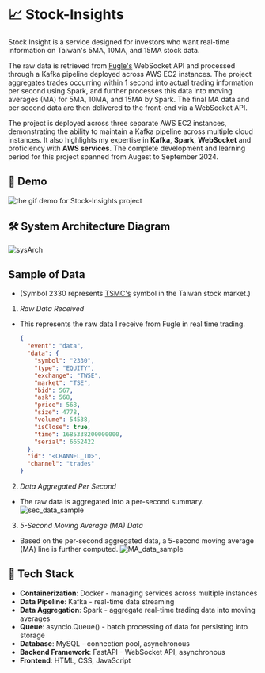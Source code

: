 # 📈 Stock-Insights

Stock Insight is a service designed for investors who want real-time information on Taiwan's 5MA, 10MA, and 15MA stock data.

The raw data is retrieved from [Fugle's](https://developer.fugle.tw/)
WebSocket API and processed through a Kafka pipeline deployed across AWS EC2 instances. The project aggregates trades occurring within 1 second into actual trading information per second using Spark, and further processes this data into moving averages (MA) for 5MA, 10MA, and 15MA by Spark. The final MA data and per second data are then delivered to the front-end via a WebSocket API.

The project is deployed across three separate AWS EC2 instances, demonstrating the ability to maintain a Kafka pipeline across multiple cloud instances. It also highlights my expertise in **Kafka**, **Spark**, **WebSocket** and proficiency with **AWS services**. The complete development and learning period for this project spanned from Augest to September 2024.

## 🎥 Demo

![the gif demo for Stock-Insights project](https://github.com/user-attachments/assets/28e1eb1c-4ddb-43ae-b193-40332d1b9790)

## 🛠️ System Architecture Diagram

![sysArch](https://github.com/user-attachments/assets/47914c67-714b-479a-8d2c-87875f692f1c)

## Sample of Data
- (Symbol 2330 represents [TSMC's](https://www.tsmc.com/english) symbol in the Taiwan stock market.)

1. *Raw Data Received*
- This represents the raw data I receive from Fugle in real time trading.
    ```json
    {
      "event": "data",
      "data": {
        "symbol": "2330",
        "type": "EQUITY",
        "exchange": "TWSE",
        "market": "TSE",
        "bid": 567,
        "ask": 568,
        "price": 568,
        "size": 4778,
        "volume": 54538,
        "isClose": true,
        "time": 1685338200000000,
        "serial": 6652422
      },
      "id": "<CHANNEL_ID>",
      "channel": "trades"
    }
    ```
2. *Data Aggregated Per Second*
- The raw data is aggregated into a per-second summary.
    ![sec_data_sample](https://github.com/user-attachments/assets/b0569679-530e-4e4c-8b19-e7dd979fd97d)

3. *5-Second Moving Average (MA) Data*
- Based on the per-second aggregated data, a 5-second moving average (MA) line is further computed.
    ![MA_data_sample](https://github.com/user-attachments/assets/1d2453ae-13b8-4971-a614-a096f645274f)

## 🧰 Tech Stack

- **Containerization**: Docker - managing services across multiple instances
- **Data Pipeline**: Kafka - real-time data streaming
- **Data Aggregation**: Spark - aggregate real-time trading data into moving averages
- **Queue**: asyncio.Queue() - batch processing of data for persisting into storage
- **Database**: MySQL - connection pool, asynchronous
- **Backend Framework**: FastAPI - WebSocket API, asynchronous
- **Frontend**: HTML, CSS, JavaScript
